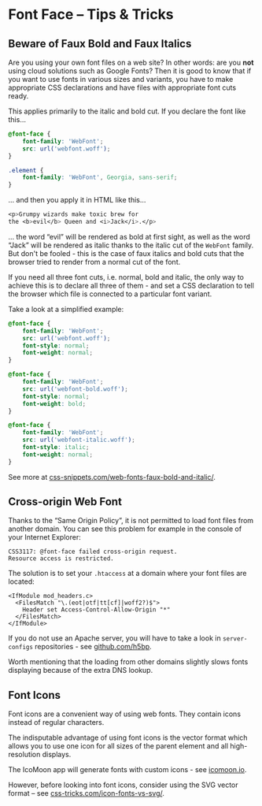 Font Face – Tips & Tricks
=========================

Beware of Faux Bold and Faux Italics
------------------------------------

Are you using your own font files on a web site? In other words: are you **not**
using cloud solutions such as Google Fonts? Then it is good to know that if you
want to use fonts in various sizes and variants, you have to make appropriate
CSS declarations and have files with appropriate font cuts ready.

This applies primarily to the italic and bold cut. If you declare the font like
this…

```css
@font-face {
    font-family: 'WebFont';
    src: url('webfont.woff');
}

.element {
    font-family: 'WebFont', Georgia, sans-serif;
}
```

… and then you apply it in HTML like this…

```css
<p>Grumpy wizards make toxic brew for
the <b>evil</b> Queen and <i>Jack</i>.</p>
```

… the word “evil” will be rendered as bold at first sight, as well as the word
“Jack” will be rendered as italic thanks to the italic cut of the `WebFont`
family. But don't be fooled - this is the case of faux italics and bold cuts
that the browser tried to render from a normal cut of the font.

If you need all three font cuts, i.e. normal, bold and italic, the only way to
achieve this is to declare all three of them - and set a CSS declaration to tell
the browser which file is connected to a particular font variant.

Take a look at a simplified example:

```css
@font-face {
    font-family: 'WebFont';
    src: url('webfont.woff');
    font-style: normal;
    font-weight: normal;
}

@font-face {
    font-family: 'WebFont';
    src: url('webfont-bold.woff');
    font-style: normal;
    font-weight: bold;
}

@font-face {
    font-family: 'WebFont';
    src: url('webfont-italic.woff');
    font-style: italic;
    font-weight: normal;
}
```

See more at
[css-snippets.com/web-fonts-faux-bold-and-italic/](http://css-snippets.com/web-fonts-faux-bold-and-italic/).

Cross-origin Web Font
---------------------

Thanks to the “Same Origin Policy”, it is not permitted to load font files from
another domain. You can see this problem for example in the console
of your Internet Explorer:

```
CSS3117: @font-face failed cross-origin request.
Resource access is restricted.
```

The solution is to set your `.htaccess` at a domain where your font files are
located:

```
<IfModule mod_headers.c>
  <FilesMatch "\.(eot|otf|tt[cf]|woff2?)$">
    Header set Access-Control-Allow-Origin "*"
  </FilesMatch>
</IfModule>
```

If you do not use an Apache server, you will have to take a look in
`server-configs` repositories - see
[github.com/h5bp](https://github.com/h5bp).

Worth mentioning that the loading from other domains slightly slows fonts displaying because
of the extra DNS lookup.

Font Icons
----------

Font icons are a convenient way of using web fonts. They contain icons instead
of regular characters.

The indisputable advantage of using font icons is the vector format which allows
you to use one icon for all sizes of the parent element and all high-resolution
displays.

The IcoMoon app will generate fonts with custom icons - see
[icomoon.io](http://icomoon.io).

However, before looking into font icons, consider using the SVG vector format –
see
[css-tricks.com/icon-fonts-vs-svg/](http://css-tricks.com/icon-fonts-vs-svg/).
